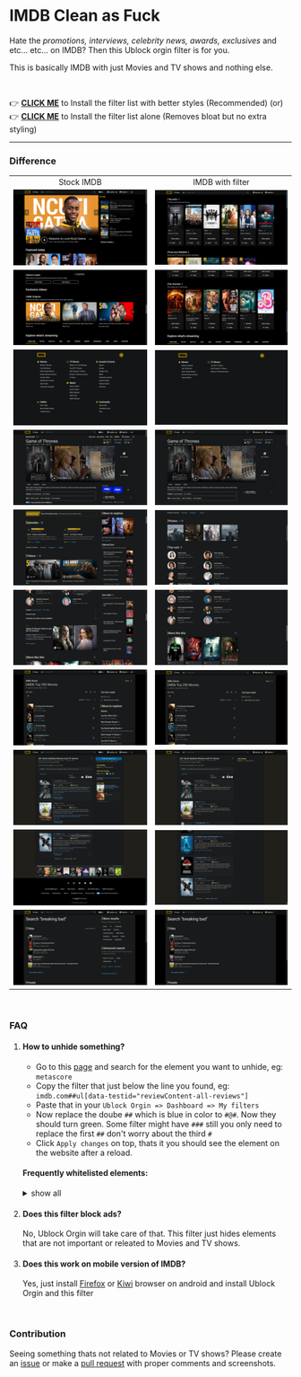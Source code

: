 # IMDB Clean as Fuck

Hate the _promotions, interviews, celebrity news, awards, exclusives_ and etc... etc... on IMDB? Then this Ublock orgin filter is for you.

This is basically IMDB with just Movies and TV shows and nothing else.

</br>

👉 **[CLICK ME](https://subscribe.adblockplus.org/?location=https://tetrax-10.github.io/imdb-clean-as-fuck/imdb-clean-as-fuck-with-better-styles.txt&title=IMDB%20Clean%20as%20Fuck)** to Install the filter list with better styles (Recommended)
(or)
👉 **[CLICK ME](https://subscribe.adblockplus.org/?location=https://tetrax-10.github.io/imdb-clean-as-fuck/imdb-clean-as-fuck.txt&title=IMDB%20Clean%20as%20Fuck)** to Install the filter list alone (Removes bloat but no extra styling)

<hr>

### Difference

<table>
  <tr align="center">
    <td>Stock IMDB</td>
     <td>IMDB with filter</td>
  </tr>
  <tr>
    <td><img src="./assets/home.png"></td>
    <td><img src="./assets/home-clean.png"></td>
  </tr>
  <tr>
    <td><img src="./assets/home2.png"></td>
    <td><img src="./assets/home2-clean.png"></td>
  </tr>
  <tr>
    <td><img src="./assets/menu.png"></td>
    <td><img src="./assets/menu-clean.png"></td>
  </tr>
  <tr>
    <td><img src="./assets/tv.png"></td>
    <td><img src="./assets/tv-clean.png"></td>
  </tr>
  <tr>
    <td><img src="./assets/tv2.png"></td>
    <td><img src="./assets/tv2-clean.png"></td>
  </tr>
  <tr>
    <td><img src="./assets/tv3.png"></td>
    <td><img src="./assets/tv3-clean.png"></td>
  </tr>
  <tr>
    <td><img src="./assets/top250.png"></td>
    <td><img src="./assets/top250-clean.png"></td>
  </tr>
  <tr>
    <td><img src="./assets/list.png"></td>
    <td><img src="./assets/list-clean.png"></td>
  </tr>
  <tr>
    <td><img src="./assets/footer.png"></td>
    <td><img src="./assets/footer-clean.png"></td>
  </tr>
  <tr>
    <td><img src="./assets/search.png"></td>
    <td><img src="./assets/search-clean.png"></td>
  </tr>
 </table>

</br>

### FAQ

1. #### How to unhide something?

    - Go to this [page](https://tetrax-10.github.io/imdb-clean-as-fuck/imdb-clean-as-fuck.txt) and search for the element you want to unhide, eg: `metascore`
    - Copy the filter that just below the line you found, eg: `imdb.com##ul[data-testid="reviewContent-all-reviews"]`
    - Paste that in your `Ublock Orgin => Dashboard => My filters`
    - Now replace the doube `##` which is blue in color to `#@#`. Now they should turn green. Some filter might have `###` still you only need to replace the first `##` don't worry about the third `#`
    - Click `Apply changes` on top, thats it you should see the element on the website after a reload.

    #### Frequently whitelisted elements:

    <details>
    <summary>show all</summary>

    - ##### Watch on:

    ```css
      imdb.com#@#.gbsbQW
      m.imdb.com#@#.iCWOBC
    ```

    - ##### Metascore:

    ```css
      imdb.com#@#ul[data-testid="reviewContent-all-reviews"]
    ```

    - ##### Storyline:

    ```css
      imdb.com#@#section[data-testid="Storyline"]
    ```

    - ##### User reviews:

    ```css
      imdb.com#@#section[data-testid="UserReviews"]
    ```

    - ##### Did you know:

    ```css
      imdb.com#@#section[data-testid="DidYouKnow"]
    ```

    - ##### video section:

    ```css
      imdb.com#@#section[data-testid="videos-section"]
    ```

    </details>

2. #### Does this filter block ads?

    No, Ublock Orgin will take care of that. This filter just hides elements that are not important or releated to Movies and TV shows.

3. #### Does this work on mobile version of IMDB?

    Yes, just install [Firefox](https://play.google.com/store/apps/details?id=org.mozilla.firefox) or [Kiwi](https://play.google.com/store/apps/details?id=com.kiwibrowser.browser) browser on android and install Ublock Orgin and this filter

<br>

### Contribution

Seeing something thats not related to Movies or TV shows? Please create an [issue](https://github.com/Tetrax-10/imdb-clean-as-fuck/issues/new/choose) or make a [pull request](https://github.com/Tetrax-10/imdb-clean-as-fuck/pulls) with proper comments and screenshots.

</br>
